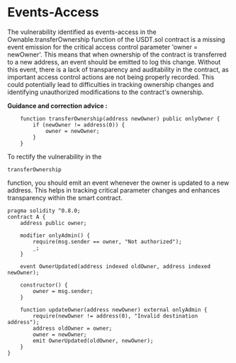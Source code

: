 # Events-Access

The vulnerability identified as events-access in the Ownable.transferOwnership function of the USDT.sol contract is a missing event emission for the critical access control parameter 'owner = newOwner'. This means that when ownership of the contract is transferred to a new address, an event should be emitted to log this change. 
Without this event, there is a lack of transparency and auditability in the contract, as important access control actions are not being properly recorded. This could potentially lead to difficulties in tracking ownership changes and identifying unauthorized modifications to the contract's ownership.

**Guidance and correction advice :**

```solidity
    function transferOwnership(address newOwner) public onlyOwner {
        if (newOwner != address(0)) {
            owner = newOwner;
        }
    }

```

To rectify the vulnerability in the

```
transferOwnership
```

function, you should emit an event whenever the owner is updated to a new address. This helps in tracking critical parameter changes and enhances transparency within the smart contract.

```solidity
pragma solidity ^0.8.0;
contract A {
    address public owner;

    modifier onlyAdmin() {
        require(msg.sender == owner, "Not authorized");
        _;
    }

    event OwnerUpdated(address indexed oldOwner, address indexed newOwner);

    constructor() {
        owner = msg.sender;
    }

    function updateOwner(address newOwner) external onlyAdmin {
        require(newOwner != address(0), "Invalid destination address");
        address oldOwner = owner;
        owner = newOwner;
        emit OwnerUpdated(oldOwner, newOwner);
    }
}
```